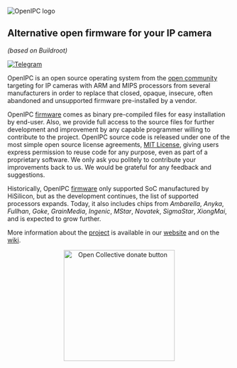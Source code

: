 ![OpenIPC logo][logo]

## Alternative open firmware for your IP camera  
_(based on Buildroot)_

[![Telegram](https://openipc.org/images/telegram_button.svg)][telegram]

OpenIPC is an open source operating system from the [open community][opencollective]
targeting for IP cameras with ARM and MIPS processors from several manufacturers in
order to replace that closed, opaque, insecure, often abandoned and unsupported
firmware pre-installed by a vendor.

OpenIPC [firmware][firmware] comes as binary pre-compiled files for easy
installation by end-user. Also, we provide full access to the source files for
further development and improvement by any capable programmer willing to
contribute to the project. OpenIPC source code is released under one of the most
simple open source license agreements, [MIT License][mit], giving users express
permission to reuse code for any purpose, even as part of a proprietary software.
We only ask you politely to contribute your improvements back to us. We would
be grateful for any feedback and suggestions.

Historically, OpenIPC [firmware][firmware] only supported SoC manufactured by
HiSilicon, but as the development continues, the list of supported processors
expands. Today, it also includes chips from _Ambarella_, _Anyka_, _Fullhan_, _Goke_,
_GrainMedia_, _Ingenic_, _MStar_, _Novatek_, _SigmaStar_, _XiongMai_, and is
expected to grow further.

More information about the [project][project] is available in our [website][website]
and on the [wiki][wiki].

<p align="center">
<a href="https://opencollective.com/openipc/contribute/backer-14335/checkout" target="_blank"><img src="https://opencollective.com/webpack/donate/button@2x.png?color=blue" width="250" alt="Open Collective donate button"></a>
</p>


[firmware]: https://github.com/openipc/firmware
[logo]: https://openipc.org/assets/openipc-logo-black.svg
[mit]: https://opensource.org/license/mit
[opencollective]: https://opencollective.com/openipc
[paypal]: https://www.paypal.com/donate/?hosted_button_id=C6F7UJLA58MBS
[project]: https://github.com/openipc
[telegram]: https://t.me/openipc
[website]: https://openipc.org
[wiki]: https://github.com/openipc/wiki
